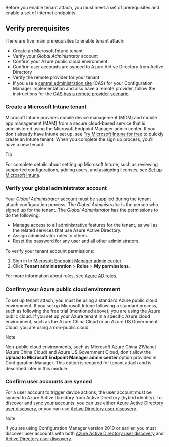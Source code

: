 Before you enable tenant attach, you must meet a set of prerequisites and enable a set of internet endpoints.

## Verify prerequisites

There are five main prerequisites to enable tenant attach:
- Create an Microsoft Intune tenant
- Verify your *Global Administrator* account
- Confirm your Azure public cloud environment
- Confirm user accounts are synced to Azure Active Directory from Active Directory
- Verify the remote provider for your tenant
- If you use a [central administration site](/mem/configmgr/core/plan-design/hierarchy/design-a-hierarchy-of-sites#BKMK_ChooseCAS) (CAS) for your Configuration Manager implementation and also have a remote provider, follow the instructions for the [CAS has a remote provider scenario](/mem/configmgr/core/servers/manage/cmpivot-changes#cas-has-a-remote-provider).

### Create a Microsoft Intune tenant

Microsoft Intune provides mobile device management (MDM) and mobile app management (MAM) from a secure cloud-based service that is administered using the Microsoft Endpoint Manager admin center. If you don't already have Intune set up, see [Try Microsoft Intune for free](/mem/intune/fundamentals/free-trial-sign-up) to quickly create an Intune tenant. When you complete the sign up process, you'll have a new tenant.

> [!TIP]
> For complete details about setting up Microsoft Intune, such as reviewing supported configurations, adding users, and assigning licenses, see [Set up Microsoft Intune](/learn/modules/set-up-microsoft-intune).

### Verify your global administrator account

Your *Global Administrator* account must be supplied during the tenant attach configuration process. The *Global Administrator* is the person who signed up for the tenant. The *Global Administrator* has the permissions to do the following:
- Manage access to all administrative features for the tenant, as well as the related services that use Azure Active Directory.
- Assign administrator roles to others.
- Reset the password for any user and all other administrators.

To verify your tenant account permissions:
1. Sign in to [Microsoft Endpoint Manager admin center](https://go.microsoft.com/fwlink/?linkid=2109431).
2. Click **Tenant administration** > **Roles** > **My permissions**.

For more information about roles, see [Azure AD roles](/azure/role-based-access-control/rbac-and-directory-admin-roles#azure-ad-roles).

### Confirm your Azure public cloud environment

To set up tenant attach, you must be using a standard Azure public cloud environment. If you set up Microsoft Intune following a standard process, such as following the free trial (mentioned above), you are using the Azure public cloud. If you set up your Azure tenant in a specific Azure cloud environment, such as the Azure China Cloud or an Azure US Government Cloud, you are using a non-public cloud.

> [!NOTE]
> Non-public cloud environments, such as Microsoft Azure China 21Vianet (Azure China Cloud) and Azure US Government Cloud, don't allow the **Upload to Microsoft Endpoint Manager admin center** option provided in Configuration Manager. This option is required for tenant attach and is described later in this module.

### Confirm user accounts are synced

For a user account to trigger device actions, the user account must be synced to Azure Active Directory from Active Directory (hybrid identity). To discover and sync your accounts, you can use either [Azure Active Directory user discovery](/mem/configmgr/core/servers/deploy/configure/about-discovery-methods#azureaddisc), or you can use [Active Directory user discovery](/mem/configmgr/core/servers/deploy/configure/about-discovery-methods#bkmk_aboutUser).

> [!NOTE]
> If you are using Configuration Manager version 2010 or earlier, you must discover user accounts with both [Azure Active Directory user discovery](/mem/configmgr/core/servers/deploy/configure/about-discovery-methods#azureaddisc) and [Active Directory user discovery](/mem/configmgr/core/servers/deploy/configure/about-discovery-methods#bkmk_aboutUser).
